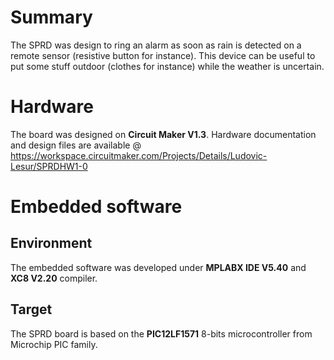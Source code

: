 # Summary
The SPRD was design to ring an alarm as soon as rain is detected on a remote sensor (resistive button for instance). This device can be useful to put some stuff outdoor (clothes for instance) while the weather is uncertain.

# Hardware
The board was designed on **Circuit Maker V1.3**. Hardware documentation and design files are available @ https://workspace.circuitmaker.com/Projects/Details/Ludovic-Lesur/SPRDHW1-0

# Embedded software

## Environment

The embedded software was developed under **MPLABX IDE V5.40** and **XC8 V2.20** compiler.

## Target
The SPRD board is based on the **PIC12LF1571** 8-bits microcontroller from Microchip PIC family.
